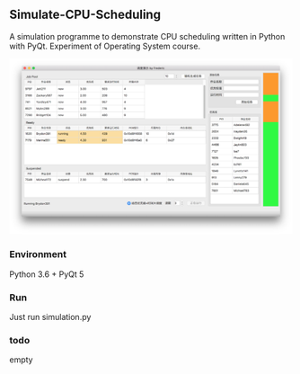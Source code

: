 ## Simulate-CPU-Scheduling

A simulation programme to demonstrate CPU scheduling written in Python with PyQt. Experiment of Operating System course.

<img src="images/demo.png" width="800">




### Environment
Python 3.6 + PyQt 5

### Run
Just run simulation.py

### todo
empty